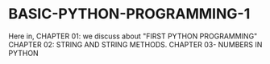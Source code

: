 # BASIC-PYTHON-PROGRAMMING-1

Here in,
CHAPTER 01: we discuss about "FIRST PYTHON PROGRAMMING"
CHAPTER 02: STRING AND STRING METHODS.
CHAPTER 03- NUMBERS IN PYTHON
